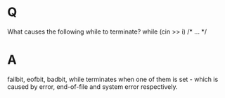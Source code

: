 # Q
What causes the following while to terminate?
while (cin >> i) /* ... */

# A
failbit, eofbit, badbit, while terminates when one of them is set - which is caused by error,
end-of-file and system error respectively.